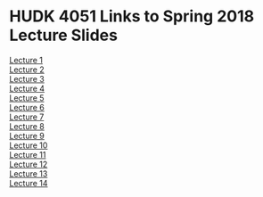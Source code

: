 # HUDK 4051 Links to Spring 2018 Lecture Slides

[Lecture 1](https://github.com/la-process-and-theory/lecture-slides/blob/master/HUDK4051-L1-Introduction.pdf)  
[Lecture 2](https://github.com/la-process-and-theory/lecture-slides/blob/master/HUDK4051-L2-matching-recommender.pdf)  
[Lecture 3](https://github.com/la-process-and-theory/lecture-slides/blob/master/HUDK4051-L6-prediction.pdf)  
[Lecture 4](https://github.com/la-process-and-theory/lecture-slides/blob/master/HUDK4051-L4-NLP%201.pdf)  
[Lecture 5](https://github.com/la-process-and-theory/lecture-slides/blob/master/HUDK4051-L4-NLP%2BLDA.pdf)  
[Lecture 6]()  
[Lecture 7]()  
[Lecture 8]()  
[Lecture 9]()  
[Lecture 10]()  
[Lecture 11]()  
[Lecture 12]()  
[Lecture 13]()  
[Lecture 14]()
